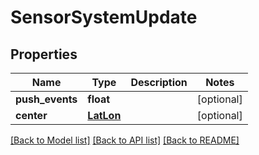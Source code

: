 # SensorSystemUpdate

## Properties
Name | Type | Description | Notes
------------ | ------------- | ------------- | -------------
**push_events** | **float** |  | [optional] 
**center** | [**LatLon**](LatLon.md) |  | [optional] 

[[Back to Model list]](../README.md#documentation-for-models) [[Back to API list]](../README.md#documentation-for-api-endpoints) [[Back to README]](../README.md)


